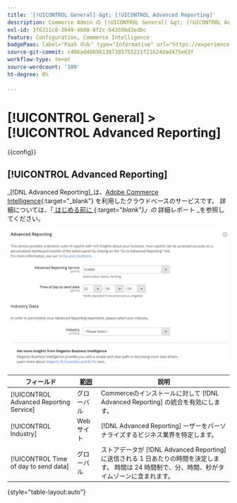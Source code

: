 ```yaml
---
title: '[!UICONTROL General] &gt; [!UICONTROL Advanced Reporting]'
description: Commerce Admin の [!UICONTROL General] &gt; [!UICONTROL Advanced Reporting] ページで設定を確認します。
exl-id: 3f6311c8-3849-4608-8f2c-64359bd3edbc
feature: Configuration, Commerce Intelligence
badgePaas: label="PaaS のみ" type="Informative" url="https://experienceleague.adobe.com/en/docs/commerce/user-guides/product-solutions" tooltip="Adobe Commerce on Cloud プロジェクト（Adobeが管理する PaaS インフラストラクチャ）およびオンプレミスプロジェクトにのみ適用されます。"
source-git-commit: c406add80981387305755221f21624dad475e63f
workflow-type: tm+mt
source-wordcount: '109'
ht-degree: 0%

---
```


# [!UICONTROL General] > [!UICONTROL Advanced Reporting]

{{config}}

## [!UICONTROL Advanced Reporting]

_[!DNL Advanced Reporting]_は、[Adobe Commerce Intelligence][1]{:target="_blank"} を利用したクラウドベースのサービスです。 詳細については、「[ はじめる前に ][2]{:target="_blank"}」の_ 詳細レポート _を参照してください。

![ 高度なレポート ](./assets/advanced-reporting.png)<!-- zoom -->

<!-- [Advanced Reporting](https://experienceleague.adobe.com/en/docs/commerce-admin/start/reporting/business-intelligence#advanced-reporting) -->

| フィールド | [ 範囲 ](../../getting-started/websites-stores-views.md#scope-settings) | 説明 |
|--- |--- |--- |
| [!UICONTROL Advanced Reporting Service] | グローバル | Commerceのインストールに対して [!DNL Advanced Reporting] の統合を有効にします。 |
| [!UICONTROL Industry] | Web サイト | [!DNL Advanced Reporting] ーザーをパーソナライズするビジネス業界を特定します。 |
| [!UICONTROL Time of day to send data] | グローバル | ストアデータが [!DNL Advanced Reporting] に送信される 1 日あたりの時間を決定します。 時間は 24 時間制で、分、時間、秒がタイムゾーンに含まれます。 |

{style="table-layout:auto"}

[1]: https://experienceleague.adobe.com/docs/commerce-business-intelligence/mbi/getting-started.html
[2]: https://experienceleague.adobe.com/docs/commerce-admin/start/reporting/business-intelligence.html#advanced-reporting
